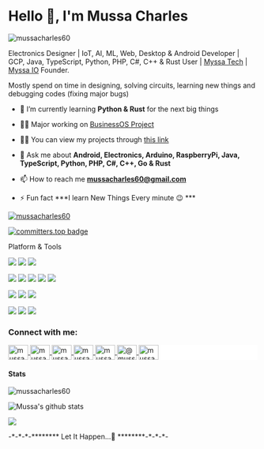 <!-- <img align="right" width='250px' height='250px' src="https://user-images.githubusercontent.com/35903944/111223103-c2fc7380-85ed-11eb-8b41-8f02cfd48b5b.png" alt="mussacharles60" /> -->

<h1>Hello 👋, I'm Mussa Charles</h1>

<!-- Hi ![](https://user-images.githubusercontent.com/18350557/176309783-0785949b-9127-417c-8b55-ab5a4333674e.gif) I'm Mussa Charles -->
<!-- <h3>A Full Stack Developer</h3> -->
<p><img src="https://komarev.com/ghpvc/?username=mussacharles60" alt="mussacharles60" /> </p>

<!-- <h3>I'm Electronics designer, Hardware & Software Developer</h3> -->

Electronics Designer | 
IoT, AI, ML, Web, Desktop & Android Developer | 
GCP, Java, TypeScript, Python, PHP, C#, C++ & Rust User | 
[Myssa Tech](https://myssatech.com) | [Myssa IO](https://myssa.io) Founder.

Mostly spend on time in designing, solving circuits, learning new things and debugging codes (fixing major bugs)

<!-- *Electronics designer, Software developer
*Inspiring Young Engineers Around The Global
*Maker
*DIY projects
*Lifestyle
*Travel -->
<!-- Software & Hardware Developer, CreatorOf Myssa App, Inspiring Young Engineers Around The Globe. -->

- 🔭 I’m currently learning **Python & Rust** for the next big things

<!--- 👨‍💻 Major working on [Project Myssa](https://myssa.io)-->
- 👨‍💻 Major working on [BusinessOS Project](https://business.myssa.io)

- 👨‍💻 You can view my projects through [this link](https://www.instagram.com/mussacharles60)

- 💬 Ask me about **Android, Electronics, Arduino, RaspberryPi, Java, TypeScript, Python, PHP, C#, C++, Go & Rust**

- 📫 How to reach me **mussacharles60@gmail.com**

<!-- - ⚡ Fun fact ***I learn New Things Every minute :wink:, & Why On Earth I'm Still Single? :scream:*** -->
- ⚡ Fun fact ***I learn New Things Every minute :wink: ***

<p> 
  <a href="https://twitter.com/mussacharles60" target="_blank">
  <img src="https://img.shields.io/twitter/follow/mussacharles60?logo=twitter&style=for-the-badge" alt="mussacharles60" />
 </a> 
</p>

[![committers.top badge](https://user-badge.committers.top/tanzania_private/mussacharles60.svg)](https://user-badge.committers.top/tanzania_private/mussacharles60)

<!-- <p align="center">Platform & Tools</p> -->
<p>Platform & Tools</p>

[![](https://img.shields.io/badge/OS-Arch%20Linux-33aadd?style=flat-square&logo=arch-linux&logoColor=ffffff)](https://www.archlinux.org/)
[![](https://img.shields.io/badge/Windows-11-4e9eee?style=flat-square&logo=windows&logoColor=ffffff)](https://www.microsoft.com/windows/windows-11)
[![](https://img.shields.io/badge/IDE-Visual%20Studio%20Code-blue?style=flat-square&logo=visual-studio-code&logoColor=ffffff)](https://code.visualstudio.com/)

[![](https://img.shields.io/badge/-Docker-2496ED?style=flat-square&logo=docker&logoColor=ffffff)](https://www.docker.com/)
[![](https://img.shields.io/badge/-MongoDB-47a248?style=flat-square&logo=mongodb&logoColor=ffffff)](https://www.mongodb.com/)
[![](https://img.shields.io/badge/-Node.js-43853d?style=flat-square&logo=node.js&logoColor=ffffff)](https://nodejs.org/)
[![](https://img.shields.io/badge/-NPM-cb3837?style=flat-square&logo=npm&logoColor=white)](https://npmjs.com/)
[![](https://img.shields.io/badge/-Git-f05032?style=flat-square&logo=git&logoColor=white)](https://git-scm.com/)

[![](https://img.shields.io/badge/-TypeScript-007acc?style=flat-square&logo=typescript&logoColor=white)](https://www.typescriptlang.org/)
[![](https://img.shields.io/badge/-Nginx-269539?style=flat-square&logo=nginx&logoColor=ffffff)](https://nginx.org/)
[![](https://img.shields.io/badge/-React-61dafb?style=flat-square&logo=react&logoColor=ffffff)](https://reactjs.org/)

[![](https://img.shields.io/badge/macOS-Big%20Sur-292e33?style=flat-square&logo=apple&logoColor=ffffff)](https://www.apple.com/macos/big-sur/)
[![](https://img.shields.io/badge/-Yarn-2c8ebb?style=flat-square&logo=yarn&logoColor=ffffff)](https://yarnpkg.com/)
[![](https://img.shields.io/badge/-Linux-fcc624?style=flat-square&logo=linux&logoColor=white)](https://www.linuxfoundation.org/)


<h3>Connect with me:</h3>
<p style="background: #fff !important;">
  <a href="https://dev.to/mussacharles60" target="blank">
    <img align="center" src="https://cdn.jsdelivr.net/npm/simple-icons@3.0.1/icons/dev-dot-to.svg" alt="mussacharles60" height="30" width="40" />
  </a>
  <a href="https://twitter.com/mussacharles60" target="blank">
    <img align="center" src="https://cdn.jsdelivr.net/npm/simple-icons@3.0.1/icons/twitter.svg" alt="mussacharles60" height="30" width="40" />
  </a>
  <a href="https://facebook.com/mussacharles60" target="blank">
    <img align="center" src="https://cdn.jsdelivr.net/npm/simple-icons@3.0.1/icons/facebook.svg" alt="mussacharles60" height="30" width="40" />
  </a>
  <a href="https://instagram.com/mussacharles60" target="blank">
    <img align="center" src="https://cdn.jsdelivr.net/npm/simple-icons@3.0.1/icons/instagram.svg" alt="mussacharles60" height="30" width="40" />
  </a>
  <a href="https://dribbble.com/mussacharles60" target="blank">
    <img align="center" src="https://cdn.jsdelivr.net/npm/simple-icons@3.0.1/icons/dribbble.svg" alt="mussacharles60" height="30" width="40" />
  </a>
  <a href="https://medium.com/@mussacharles60" target="blank">
    <img align="center" src="https://cdn.jsdelivr.net/npm/simple-icons@3.0.1/icons/medium.svg" alt="@mussacharles60" height="30" width="40" />
  </a>
<!--   <a href="https://www.mussacharles60.blogspot.com" target="blank">
    <img align="center" src="https://cdn.jsdelivr.net/npm/simple-icons@3.0.1/icons/blogger.svg" alt="mussacharles60's blog" height="30" width="40" crossorigin="anonymously" /> -->
  </a>
  <a href="https://www.youtube.com/c/mussacharles60" target="blank">
    <img align="center" src="https://cdn.jsdelivr.net/npm/simple-icons@3.0.1/icons/youtube.svg" alt="mussacharles60" height="30" width="40" crossorigin="anonymous" />
  </a>
</p>
 
<!-- <h3 align="center">Languages and Tools:</h3>

<p align="center">
  <a href="https://developer.android.com" target="_blank"><img src="https://raw.githubusercontent.com/devicons/devicon/master/icons/android/android-original-wordmark.svg" alt="android" width="40" height="40"/></a>

  <a href="https://www.arduino.cc/" target="_blank"><img src="https://cdn.worldvectorlogo.com/logos/arduino-1.svg" alt="arduino" width="40" height="40"/></a>  -->

<!--<a href="https://getbootstrap.com" target="_blank"><img src="https://raw.githubusercontent.com/devicons/devicon/master/icons/bootstrap/bootstrap-plain-wordmark.svg" alt="bootstrap" width="40" height="40"/></a>  -->

<!--   <a href="https://www.cprogramming.com/" target="_blank"><img src="https://raw.githubusercontent.com/devicons/devicon/master/icons/c/c-original.svg" alt="c" width="40" height="40"/></a>  -->

<!--<a href="https://www.w3schools.com/cpp/" target="_blank"><img src="https://raw.githubusercontent.com/devicons/devicon/master/icons/cplusplus/cplusplus-original.svg" alt="cplusplus" width="40" height="40"/></a>  -->
<!--<a href="https://www.w3schools.com/cs/" target="_blank"><img src="https://raw.githubusercontent.com/devicons/devicon/master/icons/csharp/csharp-original.svg" alt="csharp" width="40" height="40"/></a>  -->
<!--<a href="https://www.w3schools.com/css/" target="_blank"><img src="https://raw.githubusercontent.com/devicons/devicon/master/icons/css3/css3-original-wordmark.svg" alt="css3" width="40" height="40"/></a> -->

<!--   <a href="https://www.electronjs.org" target="_blank"><img src="https://raw.githubusercontent.com/devicons/devicon/master/icons/electron/electron-original.svg" alt="electron" width="40" height="40"/></a> 
  
  <a href="https://firebase.google.com/" target="_blank"><img src="https://www.vectorlogo.zone/logos/firebase/firebase-icon.svg" alt="firebase" width="40" height="40"/></a> 

  <a href="https://cloud.google.com" target="_blank"><img src="https://www.vectorlogo.zone/logos/google_cloud/google_cloud-icon.svg" alt="gcp" width="40" height="40"/></a>  -->

<!--<a href="https://git-scm.com/" target="_blank"><img src="https://www.vectorlogo.zone/logos/git-scm/git-scm-icon.svg" alt="git" width="40" height="40"/></a>  -->

<!--   <a href="https://heroku.com" target="_blank"><img src="https://www.vectorlogo.zone/logos/heroku/heroku-icon.svg" alt="heroku" width="40" height="40"/></a>  -->

<!--<a href="https://www.w3.org/html/" target="_blank"><img src="https://raw.githubusercontent.com/devicons/devicon/master/icons/html5/html5-original-wordmark.svg" alt="html5" width="40" height="40"/></a>  -->

<!--   <a href="https://www.java.com" target="_blank"><img src="https://raw.githubusercontent.com/devicons/devicon/master/icons/java/java-original.svg" alt="java" width="40" height="40"/></a> -->

<!--<a href="https://developer.mozilla.org/en-US/docs/Web/JavaScript" target="_blank"><img src="https://raw.githubusercontent.com/devicons/devicon/master/icons/javascript/javascript-original.svg" alt="javascript" width="40" height="40"/></a> -->
<!--<a href="https://kotlinlang.org" target="_blank"><img src="https://www.vectorlogo.zone/logos/kotlinlang/kotlinlang-icon.svg" alt="kotlin" width="40" height="40"/></a> -->
<!--<a href="https://www.linux.org/" target="_blank"><img src="https://raw.githubusercontent.com/devicons/devicon/master/icons/linux/linux-original.svg" alt="linux" width="40" height="40"/></a>  -->
<!--<a href="https://www.mongodb.com/" target="_blank"><img src="https://raw.githubusercontent.com/devicons/devicon/master/icons/mongodb/mongodb-original-wordmark.svg" alt="mongodb" width="40" height="40"/></a>  -->

<!--   <a href="https://www.mysql.com/" target="_blank"><img src="https://raw.githubusercontent.com/devicons/devicon/master/icons/mysql/mysql-original-wordmark.svg" alt="mysql" width="40" height="40"/></a> 

  <a href="https://nodejs.org" target="_blank"><img src="https://raw.githubusercontent.com/devicons/devicon/master/icons/nodejs/nodejs-original-wordmark.svg" alt="nodejs" width="40" height="40"/></a> 

  <a href="https://opencv.org/" target="_blank"><img src="https://www.vectorlogo.zone/logos/opencv/opencv-icon.svg" alt="opencv" width="40" height="40"/></a> 

  <a href="https://www.php.net" target="_blank"><img src="https://raw.githubusercontent.com/devicons/devicon/master/icons/php/php-original.svg" alt="php" width="40" height="40"/></a>
  
  <a href="https://www.python.org" target="_blank"><img src="https://raw.githubusercontent.com/devicons/devicon/master/icons/python/python-original.svg" alt="python" width="40" height="40"/></a> 

  <a href="https://reactjs.org/" target="_blank"><img src="https://raw.githubusercontent.com/devicons/devicon/master/icons/react/react-original-wordmark.svg" alt="react" width="40" height="40"/></a>  -->

<!--<a href="https://reactnative.dev/" target="_blank"><img src="https://reactnative.dev/img/header_logo.svg" alt="reactnative" width="40" height="40"/></a>  -->
<!--<a href="https://www.sqlite.org/" target="_blank"><img src="https://www.vectorlogo.zone/logos/sqlite/sqlite-icon.svg" alt="sqlite" width="40" height="40"/></a> -->
  
<!--   <a href="https://www.adobe.com/products/xd.html" target="_blank"><img src="https://cdn.worldvectorlogo.com/logos/adobe-xd.svg" alt="xd" width="40" height="40"/></a>
</p> -->
#### Stats
<!-- <p align="center"><a href="https://github.com/ryo-ma/github-profile-trophy"><img src="https://github-profile-trophy.vercel.app/?username=mussacharles60" alt="lugodev" /></a></p> -->
<p><img align="center" src="https://github-readme-streak-stats.herokuapp.com/?user=mussacharles60&" alt="mussacharles60" /></p>
<p><img align="center" src="https://github-readme-stats.vercel.app/api?username=mussacharles60&count_private=true&show_icons=true" alt="Mussa's github stats" /></p>
<p><img align="center" src="https://github-readme-stats.vercel.app/api/top-langs/?username=mussacharles60&langs_count=15" /></p>

<!-- ![Metrics](https://raw.githubusercontent.com/LunarWatcher/LunarWatcher/master/github-metrics.svg) -->
<!-- ![Visit counter](https://count.getloli.com/get/@:OliviaLunarWatcherGitHub?theme=rule34) -->

<!-- #### Holopin badges

[![@mussacharles60's Holopin board](https://holopin.me/mussacharles60)](https://holopin.io/@mussacharles60)
--- -->
<p> -*-*-*-******** Let It Happen...🙏 ********-*-*-*- </p>

<!-- <p align="left"> <img src="https://komarev.com/ghpvc/?username=mussacharles60&label=Profile%20views&color=0e75b6&style=flat" alt="mussacharles60" /> </p> -->
<!-- <p align="left"> <a href="https://github.com/ryo-ma/github-profile-trophy"><img src="https:/github-profile-trophy.vercel.app/?username=mussacharles60" alt="mussacharles60" /> </a> </p> 
- 📝 I regularly write articles on [mussacharles60.blogspot.com](mussacharles60.blogspot.com) -->
<!-- - 🔭 I’m currently working on [Myssa App](https://www.myssa.io) As my future platform, Meanwhile 🌱 I’m currently learning **Electron & Python ...** for the next big thing -->
